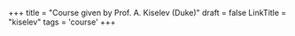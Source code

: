 +++
title = "Course given by Prof. A. Kiselev (Duke)"
draft = false
LinkTitle = "kiselev"
tags = 'course'
+++